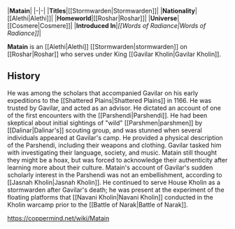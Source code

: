 |**Matain**|
|-|-|
|**Titles**|[[Stormwarden\|Stormwarden]]|
|**Nationality**|[[Alethi\|Alethi]]|
|**Homeworld**|[[Roshar\|Roshar]]|
|**Universe**|[[Cosmere\|Cosmere]]|
|**Introduced In**|*[[Words of Radiance\|Words of Radiance]]*|

**Matain** is an [[Alethi\|Alethi]] [[Stormwarden\|stormwarden]] on [[Roshar\|Roshar]] who serves under King [[Gavilar Kholin\|Gavilar Kholin]].

## History
He was among the scholars that accompanied Gavilar on his early expeditions to the [[Shattered Plains\|Shattered Plains]] in 1166. He was trusted by Gavilar, and acted as an advisor.
He dictated an account of one of the first encounters with the [[Parshendi\|Parshendi]]. He had been skeptical about initial sightings of "wild" [[Parshmen\|parshmen]] by [[Dalinar\|Dalinar's]] scouting group, and was stunned when several individuals appeared at Gavilar's camp. He provided a physical description of the Parshendi, including their weapons and clothing. Gavilar tasked him with investigating their language, society, and music. Matain still thought they might be a hoax, but was forced to acknowledge their authenticity after learning more about their culture. Matain's account of Gavilar's sudden scholarly interest in the Parshendi was not an embellishment, according to [[Jasnah Kholin\|Jasnah Kholin]].
He continued to serve House Kholin as a stormwarden after Gavilar's death; he was present at the experiment of the floating platforms that [[Navani Kholin\|Navani Kholin]] conducted in the Kholin warcamp prior to the [[Battle of Narak\|Battle of Narak]].



https://coppermind.net/wiki/Matain